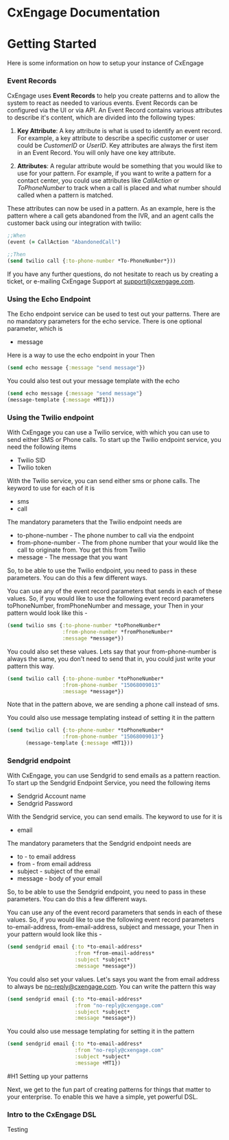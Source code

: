 CxEngage Documentation
====================

Getting Started 
===============

Here is some information on how to setup your instance of CxEngage 

### Event Records

CxEngage uses **Event Records** to help you create patterns and to allow the system to react as needed to various events. Event Records can be configured via the UI or via API. An Event Record contains various attributes to describe it's content, which are divided into the following types:

1. **Key Attribute**: A key attribute is what is used to identify an event record. For example, a key attribute to describe a specific customer or user could be _CustomerID_ or _UserID_. Key attributes are always the first item in an Event Record. You will only have one key attribute.
   
2. **Attributes**: A regular attribute would be something that you would like to use for your pattern. For example, if you want to write a pattern for a contact center, you could use attributes like _CallAction_ or _ToPhoneNumber_ to track when a call is placed and what number should called when a pattern is matched.


These attributes can now be used in a pattern. As an example, here is the pattern where a call gets abandoned from the IVR, and an agent calls the customer back using our integration with twilio: 

```clojure 
;;When
(event (= CallAction "AbandonedCall")

;;Then
(send twilio call {:to-phone-number *To-PhoneNumber*}))
```

If you have any further questions, do not hesitate to reach us by creating a ticket, or e-mailing CxEngage Support at [support@cxengage.com](mailto:support@cxengage.com).

### Using the Echo Endpoint

The Echo endpoint service can be used to test out your patterns. There are no mandatory parameters for the echo service. There is one optional parameter, which is 
* message

Here is a way to use the echo endpoint in your Then
```clojure
(send echo message {:message "send message"})
```

You could also test out your message template with the echo
```clojure
(send echo message {:message "send message"}
(message-template {:message +MT1}))
```

### Using the Twilio endpoint

With CxEngage you can use a Twilio service, with which you can use to send either SMS or Phone calls. To start up the Twilio endpoint service, you need the following items  

* Twilio SID
* Twilio token

With the Twilio service, you can send either sms or phone calls. The keyword to use for each of it is

* sms
* call

The mandatory parameters that the Twilio endpoint needs are 

* to-phone-number - The phone number to call via the endpoint
* from-phone-number - The from phone number that your would like the call to originate from. You get this from Twilio
* message - The message that you want 

So, to be able to use the Twilio endpoint, you need to pass in these parameters. You can do this a few different ways. 

You can use any of the event record parameters that sends in each of these values. So, if you would like to use the following event record parameters toPhoneNumber, fromPhoneNumber and message, your Then in your pattern would look like this - 

```clojure
(send twilio sms {:to-phone-number *toPhoneNumber*
                  :from-phone-number *fromPhoneNumber*
                  :message *message*})
```
You could also set these values. Lets say that your from-phone-number is always the same, you don't need to send that in, you could just write your pattern this way. 

```clojure
(send twilio call {:to-phone-number *toPhoneNumber*
                  :from-phone-number "15068009013"
                  :message *message*})
```
Note that in the pattern above, we are sending a phone call instead of sms. 

You could also use message templating instead of setting it in the pattern

```clojure
(send twilio call {:to-phone-number *toPhoneNumber*
                  :from-phone-number "15068009013"} 
      (message-template {:message +MT1}))
```

### Sendgrid endpoint

With CxEngage, you can use Sendgrid to send emails as a pattern reaction. To start up the Sendgrid Endpoint Service, you need the following items

* Sendgrid Account name
* Sendgrid Password

With the Sendgrid service, you can send emails. The keyword to use for it is

* email

The mandatory parameters that the Sendgrid endpoint needs are

* to - to email address
* from - from email address
* subject - subject of the email
* message - body of your email

So, to be able to use the Sendgrid endpoint, you need to pass in these parameters. You can do this a few different ways.

You can use any of the event record parameters that sends in each of these values. So, if you would like to use the following event record parameters to-email-address, from-email-address, subject and message, your Then in your pattern would look like this -

```clojure
(send sendgrid email {:to *to-email-address*
                      :from *from-email-address*
                      :subject *subject*
                      :message *message*})
```

You could also set your values. Let's says you want the from email address to always be no-reply@cxengage.com. You can write the pattern this way

```clojure
(send sendgrid email {:to *to-email-address*
                      :from "no-reply@cxengage.com"
                      :subject *subject*
                      :message *message*})
```

You could also use message templating for setting it in the pattern

```clojure
(send sendgrid email {:to *to-email-address*
                      :from "no-reply@cxengage.com"
                      :subject *subject*
                      :message +MT1})
```

#H1 Setting up your patterns


Next, we get to the fun part of creating patterns for things that matter to your enterprise. To enable this we have a simple, yet powerful DSL.

### Intro to the CxEngage DSL

Testing
